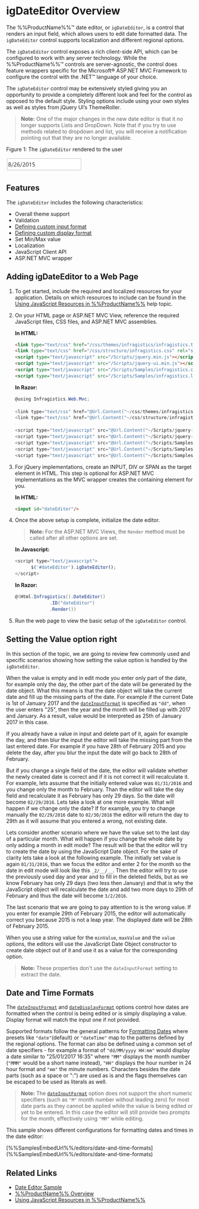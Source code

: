 ﻿<!--
|metadata|
{
    "fileName": "igdateeditor-overview",
    "controlName": "igEditors",
    "tags": ["Editing","Getting Started"]
}
|metadata|
-->

# igDateEditor Overview


The %%ProductName%%™ date editor, or `igDateEditor`, is a control that renders an input field, which allows users to edit date formatted data. The `igDateEditor` control supports localization and different regional options.

The `igDateEditor` control exposes a rich client-side API, which can be configured to work with any server technology. While the %%ProductName%%™ controls are server-agnostic, the control does feature wrappers specific for the Microsoft® ASP.NET MVC Framework to configure the control with the .NET™ language of your choice.

The `igDateEditor` control may be extensively styled giving you an opportunity to provide a completely different look and feel for the control as opposed to the default style. Styling options include using your own styles as well as styles from jQuery UI’s ThemeRoller.

>**Note:** One of the major changes in the new date editor is that it no longer supports Lists and DropDown. Note that if you try to use methods related to dropdown and list, you will receive a notification pointing out that they are no longer available. 

Figure 1: The `igDateEditor` rendered to the user

![](images/igDateEditor.png)

## Features

The `igDateEditor` includes the following characteristics:

-   Overall theme support
-   Validation
-   [Defining custom input format](#date-time-formats)
-   [Defining custom display format](#date-time-formats)
-   Set Min/Max value
-   Localization
-   JavaScript Client API
-   ASP.NET MVC wrapper

## Adding igDateEditor to a Web Page

1.  To get started, include the required and localized resources for your application. Details on which resources to include can be found in the [Using JavaScript Resources in  %%ProductName%%](Deployment-Guide-JavaScript-Resources.html) help topic.
2.  On your HTML page or ASP.NET MVC View, reference the required JavaScript files, CSS files, and ASP.NET MVC assemblies.

    **In HTML:**

    ```html
    <link type="text/css" href="/css/themes/infragistics/infragistics.theme.css" rel="stylesheet" />
    <link type="text/css" href="/css/structure/infragistics.css" rel="stylesheet" />
    <script type="text/javascript" src="/Scripts/jquery.min.js"></script>
    <script type="text/javascript" src="/Scripts/jquery-ui.min.js"></script>
    <script type="text/javascript" src="/Scripts/Samples/infragistics.core.js"></script>
	<script type="text/javascript" src="/Scripts/Samples/infragistics.lob.js"></script>
    ```

    **In Razor:**

    ```csharp
    @using Infragistics.Web.Mvc;

    <link type="text/css" href="@Url.Content("~/css/themes/infragistics/infragistics.theme.css")" rel="stylesheet" />
    <link type="text/css" href="@Url.Content("~/css/structure/infragistics.css")" rel="stylesheet" />

    <script type="text/javascript" src="@Url.Content("~/Scripts/jquery-1.9.1.min.js")"></script>
    <script type="text/javascript" src="@Url.Content("~/Scripts/jquery-ui.min.js")"></script>
    <script type="text/javascript" src="@Url.Content("~/Scripts/Samples/infragistics.core.js")"></script>
	<script type="text/javascript" src="@Url.Content("~/Scripts/Samples/infragistics.lob.js")"></script>
    <script type="text/javascript" src="@Url.Content("~/Scripts/Samples/modules/i18n/regional/infragistics.ui.regional-en.js")"></script>
    ```

3.  For jQuery implementations, create an INPUT, DIV or SPAN as the target element in HTML. This step is optional for ASP.NET MVC implementations as the MVC wrapper creates the containing element for you.

    **In HTML:**

    ```html
    <input id="dateEditor"/>
    ```

4. Once the above setup is complete, initialize the date editor.

    > **Note:** For the ASP.NET MVC Views, the `Render` method must be called after all other options are set.

    **In Javascript:**

    ```js
    <script type="text/javascript">
          $('#dateEditor').igDateEditor();
    </script>
    ```

    **In Razor:**

    ```csharp
    @(Html.Infragistics().DateEditor()
                 .ID("dateEditor")
                 .Render())
    ```

5.  Run the web page to view the basic setup of the `igDateEditor` control.

## Setting the Value option right

In this section of the topic, we are going to review few commonly used and specific scenarios showing how setting the value option is handled by the `igDateEditor`.

When the value is empty and in edit mode you enter only part of the date, for example only the day, the other part of the date will be generated by the date object. What this means is that the date object will take the current date and fill up the missing parts of the date. For example if the current Date is 1st of January 2017 and the [`dateInputFormat`](%%jQueryApiUrl%%/ui.igdateeditor#options:dateInputFormat) is specified as `"dd"`, when the user enters "25", then the year and the month will be filled up with 2017 and January. As a result, value would be interpreted as 25th of January 2017 in this case.

If you already have a value in input and delete part of it, again for example the day, and then blur the input the editor will take the missing part from the last entered date. For example if you have 28th of February 2015 and you delete the day, after you blur the input the date will go back to 28th of February.

But if you change a single field of the date, the editor will validate whether the newly created date is correct and if it is not correct it will recalculate it. For example, lets assume that the initially entered value was `01/31/2016` and you change only the month to February. Than the editor will take the day field and recalculate it as February has only 29 days. So the date will become `02/29/2016`. Lets take a look at one more example. What will happen if we change only the date? If for example, you try to change manually the `02/29/2016` date to `02/30/2016` the editor will return the day to 29th as it will assume that you entered a wrong, not existing date.

Lets consider another scenario where we have the value set to the last day of a particular month. What will happen if you change the whole date by only adding a month in edit mode? The result will be that the editor will try to create the date by using the JavaScript Date object. For the sake of clarity lets take a look at the following example. The initially set value is again `01/31/2016`, than we focus the editor and enter 2 for the month so the date in edit mode will look like this `_2/__/__`. Then the editor will try to use the previously used day and year and to fill in the deleted fields, but as we know February has only 29 days (two less then January) and that is why the JavaScript object will recalculate the date and add two more days to 29th of February and thus the date will become `3/2/2016`.

The last scenario that we are going to pay attention to is the wrong value. If you enter for example 29th of February 2015, the editor will automatically correct you because 2015 is not a leap year. The displayed date will be 28th of February 2015. 

When you use a string value for the `minValue`, `maxValue` and the `value` options, the editors will use the JavaScript Date Object constructor to create date object out of it and use it as a value for the corresponding option.
 >**Note:** These properties don't use the `dateInputFormat` setting to extract the date. 

## <a id="date-time-formats"></a> Date and Time Formats

The [`dateInputFormat`](%%jQueryApiUrl%%/ui.igdateeditor#options:dateInputFormat) and [`dateDisplayFormat`](%%jQueryApiUrl%%/ui.igdateeditor#options:dateDisplayFormat) options control how dates are formatted when the control is being edited or is simply displaying a value. Display format will match the input one if not provided. 

Supported formats follow the general patterns for [Formatting Dates](Formatting-Dates-Numbers-and-Strings.html) where presets like `"date"`(default) or `"dateTime"` map to the patterns defined by the regional options. The format can also be defined using a common set of date specifiers - for example a format of `"dd/MM/yyyy HH:mm"` would display a date similar to "25/01/2017 16:35" where `"MM"` displays the month number (`"MMM"` would be a short name instead), `"HH"` displays the hour number in 24 hour format and `"mm"` the minute numbers. Characters besides the date parts (such as a space or ":") are used as is and the flags themselves can be escaped to be used as literals as well.

 >**Note:** The [`dateInputFormat`](%%jQueryApiUrl%%/ui.igdateeditor#options:dateInputFormat) option does not support the short numeric specifiers (such as `"M"` month number without leading zero) for most date parts as they cannot be applied while the value is being edited or yet to be entered. In this case the editor will still provide two prompts for the month, effectively using `"MM"` while editing.

This sample shows different configurations for formatting dates and times in the date editor:

<div class="embed-sample">
[%%SamplesEmbedUrl%%/editors/date-and-time-formats](%%SamplesEmbedUrl%%/editors/date-and-time-formats)
</div>


## Related Links

-   [Date Editor Sample](%%SamplesUrl%%/editors/date-editor)  
-   [%%ProductName%% Overview](NetAdvantage-for-jQuery-Overview.html)
-   [Using JavaScript Resources in %%ProductName%%](Deployment-Guide-JavaScript-Resources.html)

 

 


